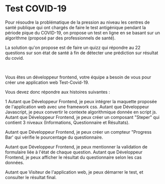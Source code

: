 # Test COVID-19
Pour résoudre la problématique  de la pression au niveau les centres de santé  publique qui ont chargés de faire le test antigénique pendant la période pique du COVID-19, on propose un test en ligne en se basant sur un algorithme (proposé par des professionnels de santé).




La solution qu'on propose est de faire un quizz qui répondre au 22 questions sur son état de santé à fin de détecter une prédiction sur résultat du covid.

​

Vous êtes un développeur frontend, votre équipe a besoin de vous pour créer une application web Test-Covid-19.

Vous devez donc répondre aux histoires suivantes :

1
Autant que Développeur Frontend, je peux intégrer la maquette proposée de l'application web avec une framework css.
Autant que Développeur Javascript, je peux convertir le contexte algorithmique donnée en script js.
Autant que Développeur Frontend, je peux créer un composant "Steper" qui contient 3 niveaux (Informations, Questionnaire et Résultats).

Autant que Développeur Frontend, je peux créer un compteur "Progress Bar' qui vérifie le pourcentage du questionnaire.

Autant que Développeur Frontend, je peux mentionner la validation de formulaire liée à l'état de chaque question.
Autant que Développeur Frontend, je peux afficher le résultat du questionnaire selon les cas données.

Autant que Visiteur de l'application web, je peux démarrer le test, et consulter le résultat final.

​

